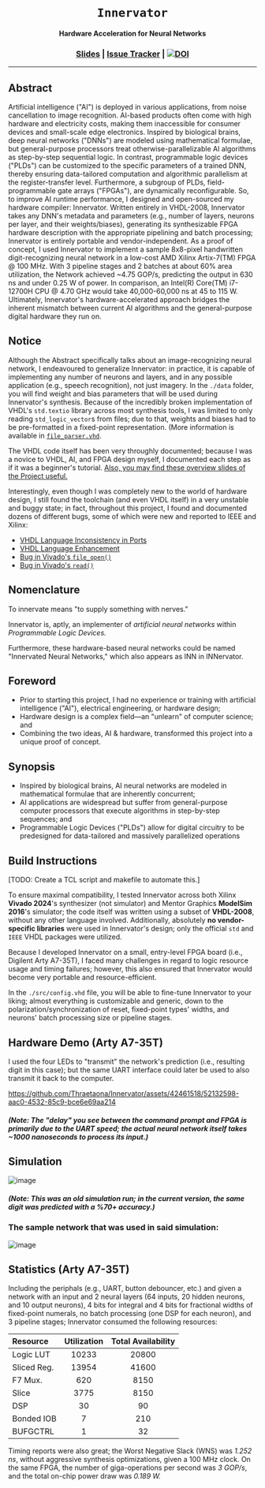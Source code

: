 <div align="center">

  <h1><code>Innervator</code></h1>

  <p>
    <strong>Hardware Acceleration for Neural Networks</strong>
  </p>

  <h3>
    <a href="https://github.com/Thraetaona/Innervator/blob/main/docs/innervator_slides.pdf">Slides</a>
    <span> | </span>
    <a href="https://github.com/Thraetaona/Innervator/issues">Issue Tracker</a>
    <span> | </span>
    <a href="https://doi.org/10.5281/zenodo.12712831"><img src="https://zenodo.org/badge/DOI/10.5281/zenodo.12712831.svg" alt="DOI"></a>
  </h3>
  
</div>

***

## Abstract
Artificial intelligence ("AI") is deployed in various applications, from noise cancellation to image recognition.  AI-based products often come with high hardware and electricity costs, making them inaccessible for consumer devices and small-scale edge electronics.  Inspired by biological brains, deep neural networks ("DNNs") are modeled using mathematical formulae, but general-purpose processors treat otherwise-parallelizable AI algorithms as step-by-step sequential logic.  In contrast, programmable logic devices ("PLDs") can be customized to the specific parameters of a trained DNN, thereby ensuring data-tailored computation and algorithmic parallelism at the register-transfer level.  Furthermore, a subgroup of PLDs, field-programmable gate arrays ("FPGAs"), are dynamically reconfigurable.  So, to improve AI runtime performance, I designed and open-sourced my hardware compiler: Innervator.  Written entirely in VHDL-2008, Innervator takes any DNN's metadata and parameters (e.g., number of layers, neurons per layer, and their weights/biases), generating its synthesizable FPGA hardware description with the appropriate pipelining and batch processing; Innervator is entirely portable and vendor-independent.  As a proof of concept, I used Innervator to implement a sample 8x8-pixel handwritten digit-recognizing neural network in a low-cost AMD Xilinx Artix-7(TM) FPGA @ 100 MHz.  With 3 pipeline stages and 2 batches at about 60% area utilization, the Network achieved ~4.75 GOP/s, predicting the output in 630 ns and under 0.25 W of power.  In comparison, an Intel(R) Core(TM) i7-12700H CPU @ 4.70 GHz would take 40,000-60,000 ns at 45 to 115 W.  Ultimately, Innervator's hardware-accelerated approach bridges the inherent mismatch between current AI algorithms and the general-purpose digital hardware they run on.

## Notice
Although the Abstract specifically talks about an image-recognizing neural network, I endeavoured to generalize Innervator: in practice, it is capable of implementing any number of neurons and layers, and in any possible application (e.g., speech recognition), not just imagery.  In the `./data` folder, you will find weight and bias parameters that will be used during Innervator's synthesis.  Because of the incredibly broken implementation of VHDL's `std.textio` library across most synthesis tools, I was limited to only reading `std_logic_vector`s from files; due to that, weights and biases had to be pre-formatted in a fixed-point representation.  (More information is available in [`file_parser.vhd`](https://github.com/Thraetaona/Innervator/blob/main/src/neural/utils/file_parser.vhd).

The VHDL code itself has been very throughly documented; because I was a novice to VHDL, AI, and FPGA design myself, I documented each step as if it was a beginner's tutorial.  [Also, you may find these overview slides of the Project useful.](https://github.com/Thraetaona/Innervator/blob/main/docs/innervator_slides.pdf)

Interestingly, even though I was completely new to the world of hardware design, I still found the toolchain (and even VHDL itself) in a very unstable and buggy state; in fact, throughout this project, I found and documented dozens of different bugs, some of which were new and reported to IEEE and Xilinx:
* [VHDL Language Inconsistency in Ports](https://gitlab.com/IEEE-P1076/VHDL-Issues/-/issues/311)
* [VHDL Language Enhancement](https://gitlab.com/IEEE-P1076/VHDL-Issues/-/issues/312)
* [Bug in Vivado's `file_open()`](https://support.xilinx.com/s/question/0D54U00008CO8pTSAT/bug-fileopen-is-not-consistent-with-ieee-standards)
* [Bug in Vivado's `read()`](https://support.xilinx.com/s/question/0D54U00008ADvMRSA1/bug-in-vhdl-textioread-overload-of-real-datatypes-size-mismatch-in-assignment)

## Nomenclature
To innervate means "to supply something with nerves."

Innervator is, aptly, an implementer of *artificial neural networks* within *Programmable Logic Devices.*

Furthermore, these hardware-based neural networks could be named "Innervated Neural Networks," which also appears as INN in INNervator.

## Foreword
* Prior to starting this project, I had no experience or training with artificial intelligence ("AI"), electrical engineering, or hardware design;
* Hardware design is a complex field&mdash;an "unlearn" of computer science; and
* Combining the two ideas, AI & hardware, transformed this project into a unique proof of concept.

## Synopsis
* Inspired by biological brains, AI neural networks are modeled in mathematical formulae that are inherently concurrent;
* AI applications are widespread but suffer from general-purpose computer processors that execute algorithms in step-by-step sequences; and
* Programmable Logic Devices ("PLDs") allow for digital circuitry to be predesigned for data-tailored and massively parallelized operations

## Build Instructions
[TODO: Create a TCL script and makefile to automate this.]

To ensure maximal compatibility, I tested Innervator across both Xilinx **Vivado 2024**'s synthesizer (not simulator) and Mentor Graphics **ModelSim 2016**'s simulator; the code itself was written using a subset of **VHDL-2008**, without any other language involved.  Additionally, absolutely **no vendor-specific libraries** were used in Innervator's design; only the official `std` and `IEEE` VHDL packages were utilized.

Because I developed Innervator on a small, entry-level FPGA board (i.e., Digilent Arty A7-35T), I faced many challenges in regard to logic resource usage and timing failures; however, this also ensured that Innervator would become very portable and resource-efficient.

In the `./src/config.vhd` file, you will be able to fine-tune Innervator to your liking; almost everything is customizable and generic, down to the polarization/synchronization of reset, fixed-point types' widths, and neurons' batch processing size or pipeline stages.

## Hardware Demo (Arty A7-35T)

I used the four LEDs to "transmit" the network's prediction (i.e., resulting digit in this case); but the same UART interface could later be used to also transmit it back to the computer.

https://github.com/Thraetaona/Innervator/assets/42461518/52132598-aac0-4532-85c9-bce6e69aa214

##### (Note: The "delay" you see between the command prompt and FPGA is primarily due to the UART speed; the actual neural network itself takes ~1000 nanoseconds to process its input.)

## Simulation

![image](https://github.com/Thraetaona/Innervator/assets/42461518/d41b6820-9f31-438b-8ec8-4ff57709d11b)

##### (Note: This was an old simulation run; in the current version, the same digit was predicted with a %70+ accuracy.)

### The sample network that was used in said simulation:

![image](https://github.com/Thraetaona/Innervator/assets/42461518/209362d6-21fd-4f83-a357-e6855daa2485)

## Statistics (Arty A7-35T)

Including the periphals (e.g., UART, button debouncer, etc.) and given a network with an input and 2 neural layers (64 inputs, 20 hidden neurons, and 10 output neurons), 4 bits for integral and 4 bits for fractional widths of fixed-point numerals, no batch processing (one DSP for each neuron), and 3 pipeline stages; Innervator consumed the following resources:

|Resource|Utilization|Total Availability|
|:-|:-:|:-:|
| Logic LUT | 10233 | 20800|
| Sliced Reg. | 13954 | 41600 |
| F7 Mux. | 620 | 8150 |
| Slice | 3775 | 8150 |
| DSP | 30 | 90 |
| Bonded IOB | 7 | 210 |
| BUFGCTRL | 1 | 32 |

Timing reports were also great; the Worst Negative Slack (WNS) was *1.252 ns*, without aggressive synthesis optimizations, given a 100 MHz clock.  On the same FPGA, the number of giga-operations per second was *3 GOP/s*, and the total on-chip power draw was *0.189 W.*
